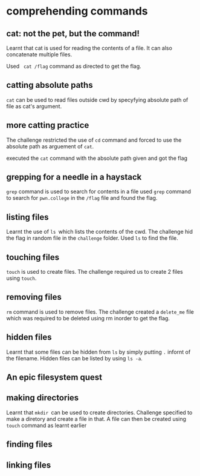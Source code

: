 # comprehending commands
## cat: not the pet, but the command!
Learnt that cat is used for reading the contents of a file. It can also concatenate multiple files. 

Used ``` cat /flag``` command as directed to get the flag.
## catting absolute paths
````cat```` can be used to read files outside cwd by specyfying absolute path of file as cat's argument.

## more catting practice
The challenge restricted the use of ````cd```` command and forced to use the absolute path as arguement of ````cat````.

executed the ````cat```` command with the absolute path given and got the flag
## grepping for a needle in a haystack 
````grep```` command is used to search for contents in a file
used ``grep`` command to search for ``pwn.college`` in the `/flag` file and found the flag.

## listing files
Learnt the use of ``ls ``which lists the contents of the cwd.
The challenge hid the flag in random file in the ``challenge`` folder. Used ``ls`` to find the file. 



## touching files
``touch`` is used to create files. The challenge required us to create 2 files using ``touch``.


## removing files
``rm`` command is used to remove files. The challenge created a ``delete_me`` file which was required to be deleted using rm inorder to get the flag.

## hidden files
Learnt that some files can be hidden from ``ls`` by simply putting ``.`` infornt of the filename.
Hidden files can be listed by using ``ls -a``.


## An epic filesystem quest

## making directories 
Learnt that ``mkdir ``can be used to create directories. Challenge specified to make a diretory and create a file in that. A file can then be created using ` touch` command as learnt earlier

## finding files


## linking files
